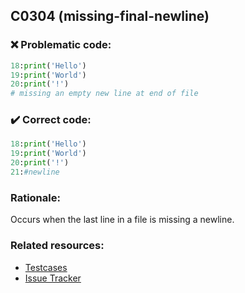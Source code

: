 ## C0304 (missing-final-newline)

### :x: Problematic code:

```python
18:print('Hello')
19:print('World')
20:print('!')
# missing an empty new line at end of file
```

### :heavy_check_mark: Correct code:

```python
18:print('Hello')
19:print('World')
20:print('!')
21:#newline
```

### Rationale:

Occurs when the last line in a file is missing a newline.

### Related resources:

- [Testcases](https://github.com/PyCQA/pylint/blob/master/tests/functional/t/trailing_newlines.py)
- [Issue Tracker](https://github.com/PyCQA/pylint/issues?q=is%3Aissue+%22missing-final-newline%22+OR+%22C0304%22)
